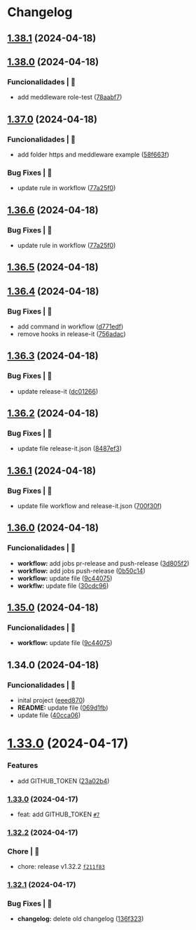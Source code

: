 # Changelog

## [1.38.1](https://github.com/alexsandroferreira/base-node-ts/compare/1.38.0...1.38.1) (2024-04-18)

## [1.38.0](https://github.com/alexsandroferreira/base-node-ts/compare/1.37.0...1.38.0) (2024-04-18)


### Funcionalidades | 🏁

* add meddleware role-test ([78aabf7](https://github.com/alexsandroferreira/base-node-ts/commit/78aabf75385af15237d046e188958cad50881d29))

## [1.37.0](https://github.com/alexsandroferreira/base-node-ts/compare/1.36.5...1.37.0) (2024-04-18)


### Funcionalidades | 🏁

* add folder https and meddleware example ([58f663f](https://github.com/alexsandroferreira/base-node-ts/commit/58f663fa233d84ebb155b09aa6955aedae8a6726))


### Bug Fixes | 🚨

* update rule in workflow ([77a25f0](https://github.com/alexsandroferreira/base-node-ts/commit/77a25f05230619279eb15cc86428740a6afaabd2))

## [1.36.6](https://github.com/alexsandroferreira/base-node-ts/compare/1.36.5...1.36.6) (2024-04-18)


### Bug Fixes | 🚨

* update rule in workflow ([77a25f0](https://github.com/alexsandroferreira/base-node-ts/commit/77a25f05230619279eb15cc86428740a6afaabd2))

## [1.36.5](https://github.com/alexsandroferreira/base-node-ts/compare/1.36.4...1.36.5) (2024-04-18)

## [1.36.4](https://github.com/alexsandroferreira/base-node-ts/compare/1.36.3...1.36.4) (2024-04-18)


### Bug Fixes | 🚨

* add command in workflow ([d771edf](https://github.com/alexsandroferreira/base-node-ts/commit/d771edf571adb2ba3b943bc053556806b0ce6f5b))
* remove hooks in release-it ([756adac](https://github.com/alexsandroferreira/base-node-ts/commit/756adac92d02e64d554da8995ad4e33faa242e8c))

## [1.36.3](https://github.com/alexsandroferreira/base-node-ts/compare/1.36.2...1.36.3) (2024-04-18)


### Bug Fixes | 🚨

* update release-it ([dc01266](https://github.com/alexsandroferreira/base-node-ts/commit/dc01266c4c9f6ae119e604431729dbe00f015f1b))

## [1.36.2](https://github.com/alexsandroferreira/base-node-ts/compare/1.36.1...1.36.2) (2024-04-18)


### Bug Fixes | 🚨

* update file release-it.json ([8487ef3](https://github.com/alexsandroferreira/base-node-ts/commit/8487ef33b2597bb4e90af657d4db99428911fb37))

## [1.36.1](https://github.com/alexsandroferreira/base-node-ts/compare/1.36.0...1.36.1) (2024-04-18)


### Bug Fixes | 🚨

* update file workflow and release-it.json ([700f30f](https://github.com/alexsandroferreira/base-node-ts/commit/700f30ffbbd8994c600fc4080de79f76f4a54fca))

## [1.36.0](https://github.com/alexsandroferreira/base-node-ts/compare/1.34.0...1.36.0) (2024-04-18)


### Funcionalidades | 🏁

* **workflow:** add jobs pr-release and push-release ([3d805f2](https://github.com/alexsandroferreira/base-node-ts/commit/3d805f21c7d1a71b433aa8c0881ba9edc5741e16))
* **workflow:** add jobs push-release ([0b50c14](https://github.com/alexsandroferreira/base-node-ts/commit/0b50c14eb3a8ae52cfcc73daac1196477648b942))
* **workflow:** update file ([9c44075](https://github.com/alexsandroferreira/base-node-ts/commit/9c44075a2c6d5a2e78a7742030cbb0a1013fc31f))
* **workflw:** update file ([30cdc96](https://github.com/alexsandroferreira/base-node-ts/commit/30cdc963c8950b6af32847024f47014f3a89c913))

## [1.35.0](https://github.com/alexsandroferreira/base-node-ts/compare/1.34.0...1.35.0) (2024-04-18)


### Funcionalidades | 🏁

* **workflow:** update file ([9c44075](https://github.com/alexsandroferreira/base-node-ts/commit/9c44075a2c6d5a2e78a7742030cbb0a1013fc31f))

## 1.34.0 (2024-04-18)


### Funcionalidades | 🏁

* inital project ([eeed870](https://github.com/alexsandroferreira/base-node-ts/commit/eeed8703d035024e33ac4d041a41b8bc34b0a2c8))
* **README:** update file ([069d1fb](https://github.com/alexsandroferreira/base-node-ts/commit/069d1fb9f5f2700b06caed385dda8aecceeb0cf4))
* update file ([40cca06](https://github.com/alexsandroferreira/base-node-ts/commit/40cca062ade57a124e7b39a2594a819b6aecad47))

# [1.33.0](https://github.com/alexsandroferreira/base-node-ts/compare/1.32.2...1.33.0) (2024-04-17)


### Features

* add GITHUB_TOKEN ([23a02b4](https://github.com/alexsandroferreira/base-node-ts/commit/23a02b4e4fb85010eaaa5fc8ef30c742bec72ee7))



### [1.33.0](https://github.com/alexsandroferreira/base-node-ts/compare/1.32.2...1.33.0) (2024-04-17)

- feat: add GITHUB_TOKEN [`#7`](https://github.com/alexsandroferreira/base-node-ts/pull/7)

### [1.32.2](https://github.com/alexsandroferreira/base-node-ts/compare/1.32.1...1.32.2) (2024-04-17)

### Chore | 🔧
- chore: release v1.32.2 [`f211f83`](https://github.com/alexsandroferreira/base-node-ts/commit/f211f83c42319d9d7b0c2738c513ff5735a82662)

### [1.32.1](https://github.com/alexsandroferreira/base-node-ts/compare/1.32.0...1.32.1) (2024-04-17)

### Bug Fixes | 🚨

* **changelog:** delete old changelog ([136f323](https://github.com/alexsandroferreira/base-node-ts/commit/136f323a1069d089f578c22503871f4e31ce5695))

